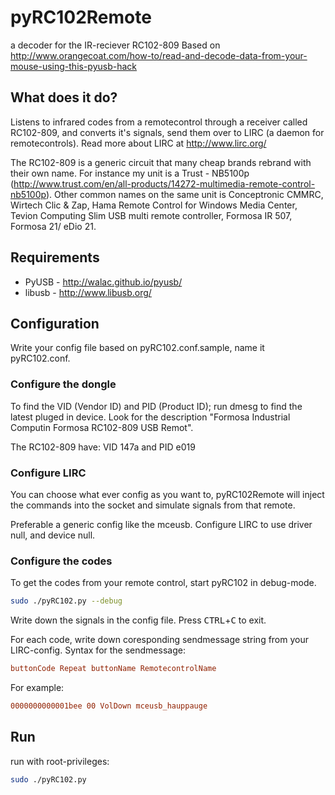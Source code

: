 # pyRC102Remote
a decoder for the IR-reciever RC102-809
Based on http://www.orangecoat.com/how-to/read-and-decode-data-from-your-mouse-using-this-pyusb-hack

## What does it do?
Listens to infrared codes from a remotecontrol through a receiver called RC102-809, and converts it's signals, send them over to LIRC (a daemon for remotecontrols). Read more about LIRC at http://www.lirc.org/

The RC102-809 is a generic circuit that many cheap brands rebrand with their own name. For instance my unit is a Trust - NB5100p (http://www.trust.com/en/all-products/14272-multimedia-remote-control-nb5100p).
Other common names on the same unit is Conceptronic CMMRC, Wirtech Clic & Zap, Hama Remote Control for Windows Media Center, Tevion Computing Slim USB multi remote controller, Formosa IR 507, Formosa 21/ eDio 21.

## Requirements
* PyUSB - http://walac.github.io/pyusb/
* libusb - http://www.libusb.org/

## Configuration
Write your config file based on pyRC102.conf.sample, name it pyRC102.conf.

### Configure the dongle
To find the VID (Vendor ID) and PID (Product ID); run dmesg to find the latest pluged in device.  Look for the description "Formosa Industrial Computin Formosa RC102-809 USB Remot".

The RC102-809 have:
VID 147a and PID e019

### Configure LIRC
You can choose what ever config as you want to, pyRC102Remote will inject the commands into the socket and simulate signals from that remote.

Preferable a generic config like the mceusb.
Configure LIRC to use driver null, and device null.

### Configure the codes
To get the codes from your remote control, start pyRC102 in debug-mode.
```bash
sudo ./pyRC102.py --debug
```
Write down the signals in the config file.
Press <kbd>CTRL</kbd>+<kbd>C</kbd> to exit.

For each code, write down coresponding sendmessage string from your LIRC-config.
Syntax for the sendmessage:
```conf
buttonCode Repeat buttonName RemotecontrolName
```
For example:
```conf
0000000000001bee 00 VolDown mceusb_hauppauge
```

## Run
run with root-privileges:
```bash
sudo ./pyRC102.py
```

